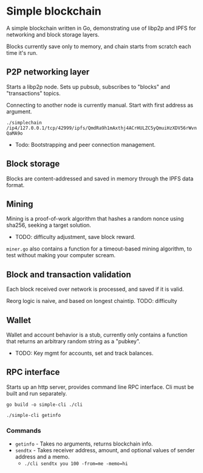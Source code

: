 # Simple blockchain 

A simple blockchain written in Go, demonstrating use of libp2p and IPFS for networking and block storage layers. 

Blocks currently save only to memory, and chain starts from scratch each time it's run. 

## P2P networking layer

Starts a libp2p node. Sets up pubsub, subscribes to "blocks" and "transactions" topics.

Connecting to another node is currently manual. Start with first address as argument.

`./simplechain /ip4/127.0.0.1/tcp/42999/ipfs/QmdRa9h1mAxthj4ACrHULZC5yQmuiHzXDV56rWvnQaMA9o`

+ Todo: Bootstrapping and peer connection management.

## Block storage

Blocks are content-addressed and saved in memory through the IPFS data format.

## Mining 

Mining is a proof-of-work algorithm that hashes a random nonce using sha256, seeking a target solution. 

+ TODO: difficulty adjustment, save block reward.

`miner.go` also contains a function for a timeout-based mining algorithm, to test without making your computer scream. 

## Block and transaction validation

Each block received over network is processed, and saved if it is valid.

Reorg logic is naive, and based on longest chaintip. TODO: difficulty

## Wallet 

Wallet and account behavior is a stub, currently only contains a function that returns an arbitrary random string as a "pubkey".

+ TODO: Key mgmt for accounts, set and track balances.

## RPC interface

Starts up an http server, provides command line RPC interface. Cli must be built and run separately.

`go build -o simple-cli ./cli`

`./simple-cli getinfo`

### Commands
- `getinfo` - Takes no arguments, returns blockchain info.
- `sendtx` - Takes receiver address, amount, and optional values of sender address and a memo. 
    - `./cli sendtx you 100 -from=me -memo=hi`
